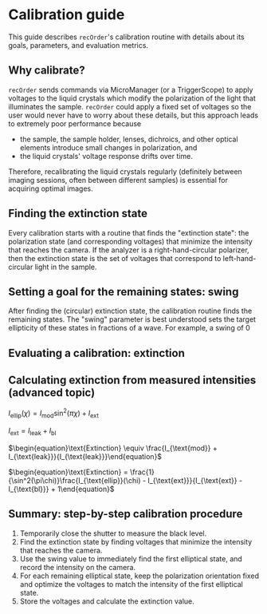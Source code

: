 # Calibration guide
This guide describes `recOrder`'s calibration routine with details about its goals, parameters, and evaluation metrics. 

## Why calibrate?

`recOrder` sends commands via MicroManager (or a TriggerScope) to apply voltages to the liquid crystals which modify the polarization of the light that illuminates the sample. `recOrder` could apply a fixed set of voltages so the user would never have to worry about these details, but this approach leads to extremely poor performance because

- the sample, the sample holder, lenses, dichroics, and other optical elements introduce small changes in polarization, and 
- the liquid crystals' voltage response drifts over time.

Therefore, recalibrating the liquid crystals regularly (definitely between imaging sessions, often between different samples) is essential for acquiring optimal images. 

## Finding the extinction state

Every calibration starts with a routine that finds the "extinction state": the polarization state (and corresponding voltages) that minimize the intensity that reaches the camera. If the analyzer is a right-hand-circular polarizer, then the extinction state is the set of voltages that correspond to left-hand-circular light in the sample. 

## Setting a goal for the remaining states: swing 

After finding the (circular) extinction state, the calibration routine finds the remaining states. The "swing" parameter is best understood 
sets the target ellipticity of these states in fractions of a wave. For example, a swing of 0 

## Evaluating a calibration: extinction



## Calculating extinction from measured intensities (advanced topic)

$\begin{equation}I_{\text{ellip}}(\chi) = I_{\text{mod}}\sin^2(\pi\chi) + I_{\text{ext}}\end{equation}$

$\begin{equation}I_{\text{ext}} = I_{\text{leak}} + I_{\text{bl}}\end{equation}$

$\begin{equation}\text{Extinction} \equiv \frac{I_{\text{mod}} + I_{\text{leak}}}{I_{\text{leak}}}\end{equation}$

$\begin{equation}\text{Extinction} = \frac{1}{\sin^2(\pi\chi)}\frac{I_{\text{ellip}}(\chi) - I_{\text{ext}}}{I_{\text{ext}} - I_{\text{bl}}} + 1\end{equation}$

## Summary: step-by-step calibration procedure
1. Temporarily close the shutter to measure the black level. 
2. Find the extinction state by finding voltages that minimize the intensity that reaches the camera. 
3. Use the swing value to immediately find the first elliptical state, and record the intensity on the camera. 
4. For each remaining elliptical state, keep the polarization orientation fixed and optimize the voltages to match the intensity of the first elliptical state. 
5. Store the voltages and calculate the extinction value. 